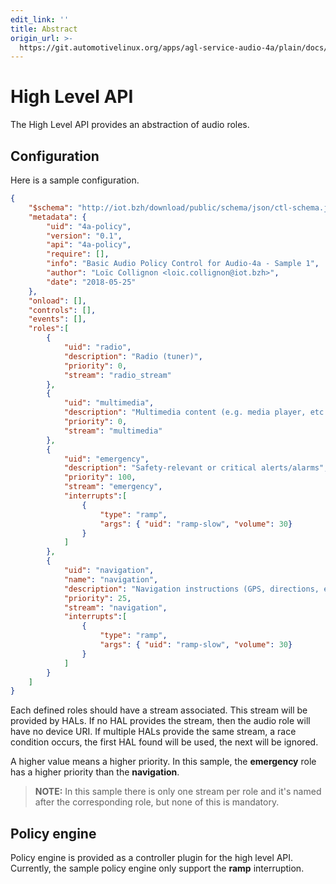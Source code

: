 ```yaml
---
edit_link: ''
title: Abstract
origin_url: >-
  https://git.automotivelinux.org/apps/agl-service-audio-4a/plain/docs/high-level-api/README.md?h=halibut
---
```


<!-- WARNING: This file is generated by fetch_docs.js using /home/boron/Documents/AGL/docs-webtemplate/site/_data/tocs/apis_services/halibut/agl-service-audio-4a-developer-guides-api-services-book.yml -->

# High Level API

The High Level API provides an abstraction of audio roles.

## Configuration

Here is a sample configuration.

```json
{
    "$schema": "http://iot.bzh/download/public/schema/json/ctl-schema.json",
    "metadata": {
        "uid": "4a-policy",
        "version": "0.1",
        "api": "4a-policy",
        "require": [],
        "info": "Basic Audio Policy Control for Audio-4a - Sample 1",
        "author": "Loïc Collignon <loic.collignon@iot.bzh>",
        "date": "2018-05-25"
    },
    "onload": [],
    "controls": [],
    "events": [],
    "roles":[
        {
            "uid": "radio",
            "description": "Radio (tuner)",
            "priority": 0,
            "stream": "radio_stream"
        },
        {
            "uid": "multimedia",
            "description": "Multimedia content (e.g. media player, etc.)",
            "priority": 0,
            "stream": "multimedia"
        },
        {
            "uid": "emergency",
            "description": "Safety-relevant or critical alerts/alarms",
            "priority": 100,
            "stream": "emergency",
            "interrupts":[
                {
                    "type": "ramp",
                    "args": { "uid": "ramp-slow", "volume": 30}
                }
            ]
        },
        {
            "uid": "navigation",
            "name": "navigation",
            "description": "Navigation instructions (GPS, directions, etc.)",
            "priority": 25,
            "stream": "navigation",
            "interrupts":[
                {
                    "type": "ramp",
                    "args": { "uid": "ramp-slow", "volume": 30}
                }
            ]
        }
    ]
}
```

Each defined roles should have a stream associated. This stream will be
provided by HALs. If no HAL provides the stream, then the audio role will have
no device URI. If multiple HALs provide the same stream, a race condition
occurs, the first HAL found will be used, the next will be ignored.

A higher value means a higher priority. In this sample, the **emergency** role
has a higher priority than the **navigation**.

>**NOTE:** In this sample there is only one stream per role and it's named
>after the corresponding role, but none of this is mandatory.

## Policy engine

Policy engine is provided as a controller plugin for the high level API.
Currently, the sample policy engine only support the **ramp** interruption.
